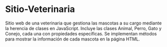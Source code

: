 # Sitio-Veterinaria
Sitio web de una veterinaria que gestiona las mascotas a su cargo mediante la herencia de clases en JavaScript. Incluye las clases Animal, Perro, Gato y Conejo, cada una con propiedades específicas. Se implementan métodos para mostrar la información de cada mascota en la página HTML.
